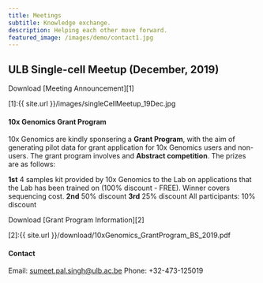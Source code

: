 ```yaml
---
title: Meetings
subtitle: Knowledge exchange.
description: Helping each other move forward.
featured_image: /images/demo/contact1.jpg
---
```


## ULB Single-cell Meetup (December, 2019)

Download [Meeting Announcement][1]

[1]:{{ site.url }}/images/singleCellMeetup_19Dec.jpg

#### 10x Genomics Grant Program

10x Genomics are kindly sponsering a **Grant Program**, with the aim of generating pilot data for grant application for 10x Genomics users and non-users. The grant program involves and **Abstract competition**. The prizes are as follows:

**1st** 4 samples kit provided by 10x Genomics to the Lab on applications that the Lab has been trained on (100% discount - FREE). Winner covers sequencing cost.
**2nd** 50% discount
**3rd** 25% discount
All participants: 10% discount

Download [Grant Program Information][2]

[2]:{{ site.url }}/download/10xGenomics_GrantProgram_BS_2019.pdf

#### Contact

Email: sumeet.pal.singh@ulb.ac.be
Phone: +32-473-125019
